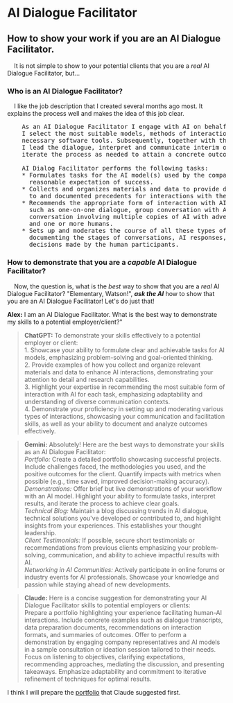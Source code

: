 # AI Dialogue Facilitator
## How to show your work if you are an AI Dialogue Facilitator.
&nbsp;&nbsp;&nbsp;&nbsp;It is not simple to show to your potential clients that you are a _real_ AI Dialogue Facilitator, but...
### Who is an AI Dialogue Facilitator?
&nbsp;&nbsp;&nbsp;&nbsp;I like the job description that I created several months ago most. It explains the process well and makes the idea of this job clear.<br>
<pre>
    As an AI Dialogue Facilitator I engage with AI on behalf of a client. 
    I select the most suitable models, methods of interaction, and implement 
    necessary software tools. Subsequently, together with the customer 
    I lead the dialogue, interpret and communicate interim outcomes, and 
    iterate the process as needed to attain a concrete outcome.

    AI Dialog Facilitator performs the following tasks:
    * Formulates tasks for the AI model(s) used by the company, ensuring a 
      reasonable expectation of success.
    * Collects and organizes materials and data to provide descriptive context 
      to and documented precedents for interactions with the company’s AI.
    * Recommends the appropriate form of interaction with AI for each task, 
      such as one-on-one dialogue, group conversation with AI, or multilateral 
      conversation involving multiple copies of AI with adversarial instructions
      and one or more humans.
    * Sets up and moderates the course of all these types of interactions, 
      documenting the stages of conversations, AI responses, and momentary 
      decisions made by the human participants.
</pre>
### How to demonstrate that you are a _capable_ AI Dialogue Facilitator?
&nbsp;&nbsp;&nbsp;&nbsp;Now, the question is, what is the *best* way to show that you are a *real* AI Dialogue Facilitator? "Elementary, Watson!", __*ask the AI*__ how to show that you are an AI Dialogue Facilitator! Let's do just that!

**Alex:** I am an AI Dialogue Facilitator. <the job description shown above> What is the best way to demonstrate my skills to a potential employer/client?"

> **ChatGPT:** To demonstrate your skills effectively to a potential employer or client:<br> 1. Showcase your ability to formulate clear and achievable tasks for AI models, emphasizing problem-solving and goal-oriented thinking.<br>2. Provide examples of how you collect and organize relevant materials and data to enhance AI interactions, demonstrating your attention to detail and research capabilities.<br>3. Highlight your expertise in recommending the most suitable form of interaction with AI for each task, emphasizing adaptability and understanding of diverse communication contexts.<br>4. Demonstrate your proficiency in setting up and moderating various types of interactions, showcasing your communication and facilitation skills, as well as your ability to document and analyze outcomes effectively.

> **Gemini:** Absolutely! Here are the best ways to demonstrate your skills as an AI Dialogue Facilitator:<br>*Portfolio:* Create a detailed portfolio showcasing successful projects. Include challenges faced, the methodologies you used, and the positive outcomes for the client. Quantify impacts with metrics when possible (e.g., time saved, improved decision-making accuracy).<br>*Demonstrations:* Offer brief but live demonstrations of your workflow with an AI model. Highlight your ability to formulate tasks, interpret results, and iterate the process to achieve clear goals.<br>*Technical Blog:* Maintain a blog discussing trends in AI dialogue, technical solutions you've developed or contributed to, and highlight insights from your experiences. This establishes your thought leadership.
<br>*Client Testimonials:* If possible, secure short testimonials or recommendations from previous clients emphasizing your problem-solving, communication, and ability to achieve impactful results with AI. 
<br>*Networking in AI Communities:* Actively participate in online forums or industry events for AI professionals. Showcase your knowledge and passion while staying ahead of new developments.

> **Claude:** Here is a concise suggestion for demonstrating your AI Dialogue Facilitator skills to potential employers or clients:<br>Prepare a portfolio highlighting your experience facilitating human-AI interactions. Include concrete examples such as dialogue transcripts, data preparation documents, recommendations on interaction formats, and summaries of outcomes. Offer to perform a demonstration by engaging company representatives and AI models in a sample consultation or ideation session tailored to their needs. Focus on listening to objectives, clarifying expectations, recommending approaches, mediating the discussion, and presenting takeaways. Emphasize adaptability and commitment to iterative refinement of techniques for optimal results.

I think I will prepare the [portfolio](https://github.com/ai-dialogue-facilitator) that Claude suggested first.